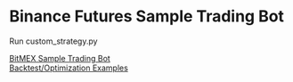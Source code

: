 # Binance Futures Sample Trading Bot 

Run custom_strategy.py

[BitMEX Sample Trading Bot](https://github.com/nkaz001/sample-market-maker)  
[Backtest/Optimization Examples](https://github.com/nkaz001/algotrading-example)